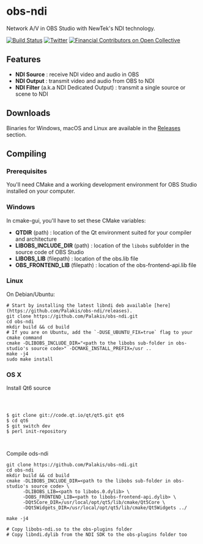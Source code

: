 obs-ndi
==============

Network A/V in OBS Studio with NewTek's NDI technology.

[![Build Status](https://dev.azure.com/Palakis/obs-ndi/_apis/build/status/Palakis.obs-ndi?branchName=master)](https://dev.azure.com/Palakis/obs-ndi/_build/latest?definitionId=1&branchName=master)
[![Twitter](https://img.shields.io/twitter/url/https/twitter.com/fold_left.svg?style=social&label=Follow%20%40LePalakis)](https://twitter.com/LePalakis)
[![Financial Contributors on Open Collective](https://opencollective.com/obs-websocket/all/badge.svg?label=financial+contributors)](https://opencollective.com/obs-websocket)

## Features
- **NDI Source** : receive NDI video and audio in OBS
- **NDI Output** : transmit video and audio from OBS to NDI
- **NDI Filter** (a.k.a NDI Dedicated Output) : transmit a single source or scene to NDI

## Downloads
Binaries for Windows, macOS and Linux are available in the [Releases](https://github.com/Palakis/obs-ndi/releases) section.

## Compiling
### Prerequisites
You'll need CMake and a working development environment for OBS Studio installed on your computer.

### Windows
In cmake-gui, you'll have to set these CMake variables:
- **QTDIR** (path) : location of the Qt environment suited for your compiler and architecture
- **LIBOBS_INCLUDE_DIR** (path) : location of the `libobs` subfolder in the source code of OBS Studio
- **LIBOBS_LIB** (filepath) : location of the obs.lib file
- **OBS_FRONTEND_LIB** (filepath) : location of the obs-frontend-api.lib file

### Linux
On Debian/Ubuntu:
```
# Start by installing the latest libndi deb available [here](https://github.com/Palakis/obs-ndi/releases).
git clone https://github.com/Palakis/obs-ndi.git
cd obs-ndi
mkdir build && cd build
# If you are on Ubuntu, add the `-DUSE_UBUNTU_FIX=true` flag to your cmake command
cmake -DLIBOBS_INCLUDE_DIR="<path to the libobs sub-folder in obs-studio's source code>" -DCMAKE_INSTALL_PREFIX=/usr ..
make -j4
sudo make install
```

### OS X
Install Qt6 source
```



$ git clone git://code.qt.io/qt/qt5.git qt6
$ cd qt6
$ git switch dev
$ perl init-repository



```
Compile ods-ndi
```
git clone https://github.com/Palakis/obs-ndi.git
cd obs-ndi
mkdir build && cd build
cmake -DLIBOBS_INCLUDE_DIR=<path to the libobs sub-folder in obs-studio's source code> \
      -DLIBOBS_LIB=<path to libobs.0.dylib> \
      -DOBS_FRONTEND_LIB=<path to libobs-frontend-api.dylib> \
      -DQt5Core_DIR=/usr/local/opt/qt5/lib/cmake/Qt5Core \
      -DQt5Widgets_DIR=/usr/local/opt/qt5/lib/cmake/Qt5Widgets ../

make -j4

# Copy libobs-ndi.so to the obs-plugins folder
# Copy libndi.dylib from the NDI SDK to the obs-plugins folder too
```


